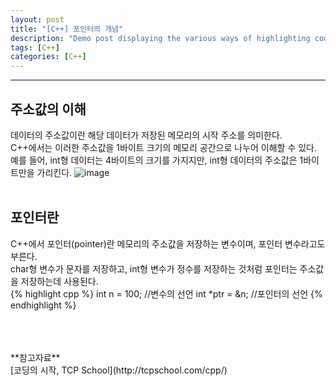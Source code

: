 ```yaml
---
layout: post
title: "[C++] 포인터의 개념"
description: "Demo post displaying the various ways of highlighting code in Markdown."
tags: [C++]
categories: [C++]
---
```


------------------------------------------------------------------------------------------------------------

## 주소값의 이해
데이터의 주소값이란 해당 데이터가 저장된 메모리의 시작 주소를 의미한다.  
C++에서는 이러한 주소값을 1바이트 크기의 메모리 공간으로 나누어 이해할 수 있다.  
예를 들어, int형 데이터는 4바이트의 크기를 가지지만, int형 데이터의 주소값은 1바이트만을 가리킨다.
![image](https://user-images.githubusercontent.com/52437364/76714845-be984300-676c-11ea-8189-a9035191f918.png)
<br/>
<br/>

## 포인터란
C++에서 포인터(pointer)란 메모리의 주소값을 저장하는 변수이며, 포인터 변수라고도 부른다.  
char형 변수가 문자를 저장하고, int형 변수가 정수를 저장하는 것처럼 포인터는 주소값을 저장하는데 사용된다.  
{% highlight cpp %}
int n = 100;     //변수의 선언
int \*ptr = &n;  //포인터의 선언
{% endhighlight %}



<br/>
<br/>
<br/>
**참고자료**<br/>
[코딩의 시작, TCP School](http://tcpschool.com/cpp/)
